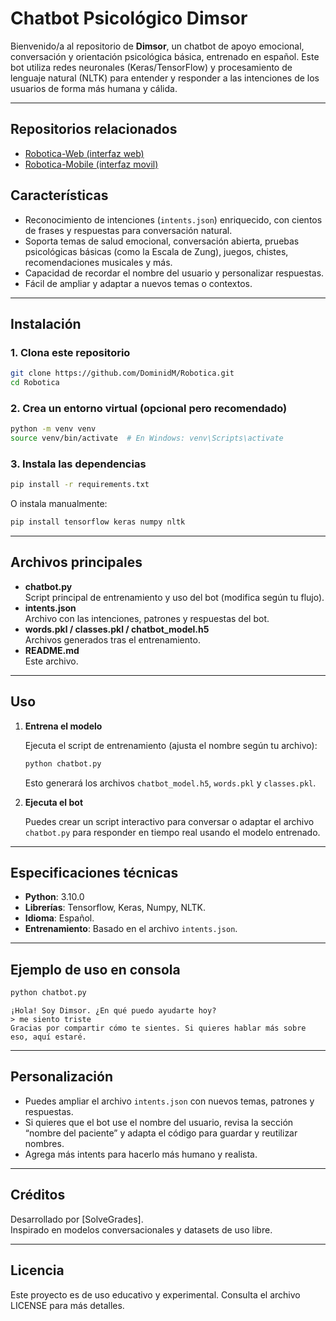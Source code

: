 # Chatbot Psicológico Dimsor

Bienvenido/a al repositorio de **Dimsor**, un chatbot de apoyo emocional, conversación y orientación psicológica básica, entrenado en español. Este bot utiliza redes neuronales (Keras/TensorFlow) y procesamiento de lenguaje natural (NLTK) para entender y responder a las intenciones de los usuarios de forma más humana y cálida.

---

## Repositorios relacionados

- [Robotica-Web (interfaz web)](https://github.com/DominidM/Robotica-Web)
- [Robotica-Mobile (interfaz movil)](https://github.com/DominidM/Robotica-Mobile)

## Características

- Reconocimiento de intenciones (`intents.json`) enriquecido, con cientos de frases y respuestas para conversación natural.
- Soporta temas de salud emocional, conversación abierta, pruebas psicológicas básicas (como la Escala de Zung), juegos, chistes, recomendaciones musicales y más.
- Capacidad de recordar el nombre del usuario y personalizar respuestas.
- Fácil de ampliar y adaptar a nuevos temas o contextos.

---

## Instalación

### 1. Clona este repositorio

```sh
git clone https://github.com/DominidM/Robotica.git
cd Robotica
```

### 2. Crea un entorno virtual (opcional pero recomendado)

```sh
python -m venv venv
source venv/bin/activate  # En Windows: venv\Scripts\activate
```

### 3. Instala las dependencias

```sh
pip install -r requirements.txt
```
O instala manualmente:

```sh
pip install tensorflow keras numpy nltk
```

---

## Archivos principales

- **chatbot.py**  
  Script principal de entrenamiento y uso del bot (modifica según tu flujo).
- **intents.json**  
  Archivo con las intenciones, patrones y respuestas del bot.
- **words.pkl / classes.pkl / chatbot_model.h5**  
  Archivos generados tras el entrenamiento.
- **README.md**  
  Este archivo.

---

## Uso

1. **Entrena el modelo**

   Ejecuta el script de entrenamiento (ajusta el nombre según tu archivo):

   ```sh
   python chatbot.py
   ```

   Esto generará los archivos `chatbot_model.h5`, `words.pkl` y `classes.pkl`.

2. **Ejecuta el bot**

   Puedes crear un script interactivo para conversar o adaptar el archivo `chatbot.py` para responder en tiempo real usando el modelo entrenado.

---

## Especificaciones técnicas

- **Python**: 3.10.0
- **Librerías**: Tensorflow, Keras, Numpy, NLTK.
- **Idioma**: Español.
- **Entrenamiento**: Basado en el archivo `intents.json`.

---

## Ejemplo de uso en consola

```sh
python chatbot.py
```
```
¡Hola! Soy Dimsor. ¿En qué puedo ayudarte hoy?
> me siento triste
Gracias por compartir cómo te sientes. Si quieres hablar más sobre eso, aquí estaré.
```

---

## Personalización

- Puedes ampliar el archivo `intents.json` con nuevos temas, patrones y respuestas.
- Si quieres que el bot use el nombre del usuario, revisa la sección “nombre del paciente” y adapta el código para guardar y reutilizar nombres.
- Agrega más intents para hacerlo más humano y realista.

---

## Créditos

Desarrollado por [SolveGrades].  
Inspirado en modelos conversacionales y datasets de uso libre.

---

## Licencia

Este proyecto es de uso educativo y experimental. Consulta el archivo LICENSE para más detalles.
